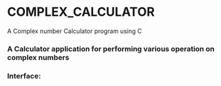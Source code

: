 # COMPLEX_CALCULATOR
A Complex number Calculator program using C

### A Calculator application for performing various operation on complex numbers
### Interface:
